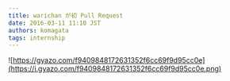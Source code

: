 ```yaml
---
title: warichan が初 Pull Request
date: 2016-03-11 11:10 JST
authors: komagata
tags: internship
---
```



 ![https://gyazo.com/f9409848172631352f6cc69f9d95cc0e](https://i.gyazo.com/f9409848172631352f6cc69f9d95cc0e.png)
